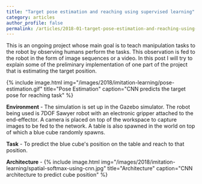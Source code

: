 ```yaml
---
title: "Target pose estimation and reaching using supervised learning"
category: articles
author_profile: false
permalink: /articles/2018-01-target-pose-estimation-and-reaching-using-supervised-learning
---
```

<!-- excerpt: 'We introduce IP over Xylophone Players (IPoXP), a novel Internet protocol between two computers using xylophone-based Arduino interfaces'
date: 2012-05-02
venue: 'Proceedings of CHI (alt.CHI)'
citation: 'Geiger, R. Stuart, Yoon J. Jeong, and Emily Manders (2012). “Black-Boxing the User: Internet Protocol over Xylophone Players.” In Proceedings of the 2012 ACM Conference on Human-Computer Interaction (alt.CHI 2012). New York: ACM Digital Library. http://stuartgeiger.com/ipoxp.pdf' -->

<p>
This is an ongoing project whose main goal is to teach manipulation tasks to the robot by observing humans perform the tasks. This observation is fed to the robot in the form of image sequences or a video. In this post I will try to explain some of the preliminary implementation of one part of the project that is estimating the target position.
</p>

{% include image.html img="/images/2018/imitation-learning/pose-estimation.gif" title="Pose Estimation" caption="CNN predicts the target pose for reaching task" %}

<p> <b>Environment</b> - The simulation is set up in the Gazebo simulator. The robot being used is 7DOF Sawyer robot with an electronic gripper attached to the end-effector. A camera is placed on top of the workspace to capture images to be fed to the network. A table is also spawned in the world on top of which a blue cube randomly spawns.</p>

<p> <b>Task</b> - To predict the blue cube's position on the table and reach to that position.</p>

<p> <b>Architecture</b> -
<!-- 
150-('test cost :', 4.485624e-05, 'pred :', array([[ 0.72932047, -0.3483142 ]], dtype=float32), 'truth :', [array(['0.72', '-0.35'], dtype='|S5')  -->
{% include image.html img="/images/2018/imitation-learning/spatial-softmax-using-cnn.jpg" title="Architecture" caption="CNN architecture to predict cube position" %}

</p>
<!-- <div style="justify-content: center;">
<a href="http://arunkrweb.github.io/images/2018/imitation-learning/pose-estimation.gif"><img src="/images/2018/imitation-learning/pose-estimation.gif" style="width: 600px; height: 200px;"/></a>
</div> -->


 
 
